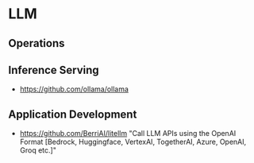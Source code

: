 # LLM

## Operations

## Inference Serving
- https://github.com/ollama/ollama


## Application Development
- https://github.com/BerriAI/litellm
    "Call LLM APIs using the OpenAI Format [Bedrock, Huggingface, VertexAI, TogetherAI, Azure, OpenAI, Groq etc.]"
